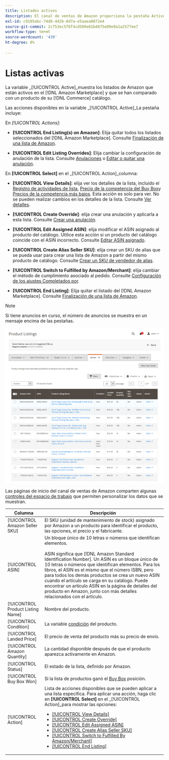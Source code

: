 ```yaml
---
title: Listados activos
description: El canal de ventas de Amazon proporciona la pestaña Activo para supervisar los anuncios activos de Amazon y que coinciden con un producto del catálogo de Adobe Commerce.
exl-id: c9105abc-74d6-442b-8d7a-e5aaea8872e4
source-git-commit: 2c753ec5f6f4cd509e61b4875e09e9a1a2577ee7
workflow-type: tm+mt
source-wordcount: '439'
ht-degree: 0%

---
```


# Listas activas

La variable _[!UICONTROL Active]_muestra los listados de Amazon que están activos en el [!DNL Amazon Marketplace] y que se han comparado con un producto de su [!DNL Commerce] catálogo.

Las acciones disponibles en la variable _[!UICONTROL Active]_La pestaña incluye:

En _[!UICONTROL Actions]_:

- **[!UICONTROL End Listing(s) on Amazon]**: Elija quitar todos los listados seleccionados del [!DNL Amazon Marketplace]. Consulte [Finalización de una lista de Amazon](./end-listings-manually.md).

- **[!UICONTROL Edit Listing Overrides]**: Elija cambiar la configuración de anulación de la lista. Consulte [Anulaciones](./overrides.md) o [Editar o quitar una anulación](./creating-editing-overrides.md#edit-override-single-listing).

En **[!UICONTROL Select]** en el _[!UICONTROL Action]_columna:

- **[!UICONTROL View Details]**: elija ver los detalles de la lista, incluido el [Registro de actividades de lista](./product-listing-details.md#listing-activity-log), [Precio de la competencia del Buy Box](./product-listing-details.md#buy-box-competitor-pricing)y [Precios de la competencia más bajos](./product-listing-details.md#lowest-competitor-pricing). Esta acción es solo para ver. No se pueden realizar cambios en los detalles de la lista. Consulte [Ver detalles](./product-listing-details.md).

- **[!UICONTROL Create Override]**: elija crear una anulación y aplicarla a esta lista. Consulte [Crear una anulación](./creating-editing-overrides.md).

- **[!UICONTROL Edit Assigned ASIN]**: elija modificar el ASIN asignado al producto del catálogo. Utilice esta acción si un producto del catálogo coincide con el ASIN incorrecto. Consulte [Editar ASIN asignado](./edit-assigned-asin.md).

- **[!UICONTROL Create Alias Seller SKU]**: elija crear un SKU de alias que se pueda usar para crear una lista de Amazon a partir del mismo producto de catálogo. Consulte [Crear un SKU de vendedor de alias](./create-alias-seller-sku.md).

- **[!UICONTROL Switch to Fulfilled by Amazon/Merchant]**: elija cambiar el método de cumplimiento asociado al pedido. Consulte [Configuración de los ajustes Completados por](./fulfilled-by.md#configure-fulfilled-by-settings).

- **[!UICONTROL End Listing]**: Elija quitar el listado del [!DNL Amazon Marketplace]. Consulte [Finalización de una lista de Amazon](./end-listings-manually.md).

>[!NOTE]
>
>Si tiene anuncios en curso, el número de anuncios se muestra en un mensaje encima de las pestañas.

![Listados activos](assets/amazon-active-listings.png)

Las páginas de inicio del canal de ventas de Amazon comparten algunas [controles del espacio de trabajo](./workspace-controls.md) que permiten personalizar los datos que se muestran.

| Columna | Descripción |
|--- |--- |
| [!UICONTROL Amazon Seller SKU] | El SKU (unidad de mantenimiento de stock) asignado por Amazon a un producto para identificar el producto, las opciones, el precio y el fabricante. |
| [!UICONTROL ASIN] | Un bloque único de 10 letras o números que identifican elementos. <br><br>ASIN significa que [!DNL Amazon Standard Identification Number]. Un ASIN es un bloque único de 10 letras o números que identifican elementos. Para los libros, el ASIN es el mismo que el número ISBN, pero para todos los demás productos se crea un nuevo ASIN cuando el artículo se carga en su catálogo. Puede encontrar un artículo ASIN en la página de detalles del producto en Amazon, junto con más detalles relacionados con el artículo. |
| [!UICONTROL Product Listing Name] | Nombre del producto. |
| [!UICONTROL Condition] | La variable [condición](./product-listing-condition.md) del producto. |
| [!UICONTROL Landed Price] | El precio de venta del producto más su precio de envío. |
| [!UICONTROL Amazon Quantity] | La cantidad disponible después de que el producto aparezca activamente en Amazon. |
| [!UICONTROL Status] | El estado de la lista, definido por Amazon. |
| [!UICONTROL Buy Box Won] | Si la lista de productos ganó el [Buy Box](./buy-box-competitor-pricing.md) posición. |
| [!UICONTROL Action] | Lista de acciones disponibles que se pueden aplicar a una lista específica. Para aplicar una acción, haga clic en **[!UICONTROL Select]** en el _[!UICONTROL Action]_para mostrar las opciones:<ul><li>[[!UICONTROL View Details]](./product-listing-details.md)</li><li>[[!UICONTROL Create Override]](./creating-editing-overrides.md)</li><li>[[!UICONTROL Edit Assigned ASIN]](./edit-assigned-asin.md)</li><li>[[!UICONTROL Create Alias Seller SKU]](./create-alias-seller-sku.md#region-specific)</li><li>[[!UICONTROL Switch to Fulfilled By Amazon/Merchant]](./fulfilled-by.md#configure-fulfilled-by-settings)</li><li>[[!UICONTROL End Listing]](./end-listings-manually.md)</li></ul> |
